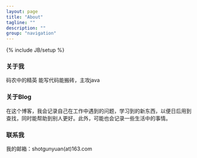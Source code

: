```yaml
---
layout: page
title: "About"
tagline: ""
description: ""
group: "navigation"
---
```

{% include JB/setup %}

### 关于我

码农中的精英
能写代码能搬砖，主攻java




### 关于Blog

在这个博客，我会记录自己在工作中遇到的问题，学习到的新东西，以便日后用到查找，同时能帮助到别人更好。此外，可能也会记录一些生活中的事情。



### 联系我

我的邮箱：shotgunyuan(at)163.com 


